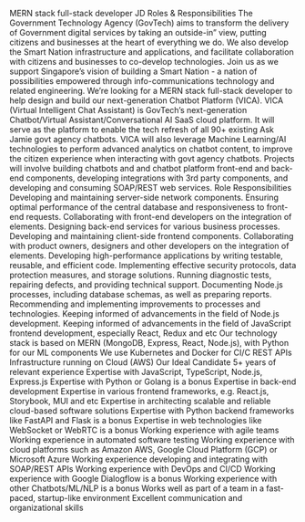 MERN stack full-stack developer JD
Roles & Responsibilities
The Government Technology Agency (GovTech) aims to transform the delivery of Government digital services by taking an outside-in” view, putting citizens and businesses at the heart of everything we do. We also develop the Smart Nation infrastructure and applications, and facilitate collaboration with citizens and businesses to co-develop technologies. Join us as we support Singapore’s vision of building a Smart Nation - a nation of possibilities empowered through info-communications technology and related engineering.
We’re looking for a MERN stack full-stack developer to help design and build our next-generation Chatbot Platform (VICA).
VICA (Virtual Intelligent Chat Assistant) is GovTech’s next-generation Chatbot/Virtual Assistant/Conversational AI SaaS cloud platform. It will serve as the platform to enable the tech refresh of all 90+ existing Ask Jamie govt agency chatbots. VICA will also leverage Machine Learning/AI technologies to perform advanced analytics on chatbot content, to improve the citizen experience when interacting with govt agency chatbots.
Projects will involve building chatbots and and chatbot platform front-end and back-end components, developing integrations with 3rd party components, and developing and consuming SOAP/REST web services.
Role Responsibilities
Developing and maintaining server-side network components.
Ensuring optimal performance of the central database and responsiveness to front-end requests.
Collaborating with front-end developers on the integration of elements.
Designing back-end services for various business processes.
Developing and maintaining client-side frontend components.
Collaborating with product owners, designers and other developers on the integration of elements.
Developing high-performance applications by writing testable, reusable, and efficient code.
Implementing effective security protocols, data protection measures, and storage solutions.
Running diagnostic tests, repairing defects, and providing technical support.
Documenting Node.js processes, including database schemas, as well as preparing reports.
Recommending and implementing improvements to processes and technologies.
Keeping informed of advancements in the field of Node.js development.
Keeping informed of advancements in the field of JavaScript frontend development, especially React, Redux and etc
Our technology stack is based on MERN (MongoDB, Express, React, Node.js), with Python for our ML components
We use Kubernetes and Docker for CI/C
REST APIs
Infrastructure running on Cloud (AWS)
Our Ideal Candidate
5+ years of relevant experience
Expertise with JavaScript, TypeScript, Node.js, Express.js
Expertise with Python or Golang is a bonus
Expertise in back-end development
Expertise in various frontend frameworks, e.g. React.js, Storybook, MUI and etc
Expertise in architecting scalable and reliable cloud-based software solutions
Expertise with Python backend frameworks like FastAPI and Flask is a bonus
Expertise in web technologies like WebSocket or WebRTC is a bonus
Working experience with agile teams
Working experience in automated software testing
Working experience with cloud platforms such as Amazon AWS, Google Cloud Platform (GCP) or Microsoft Azure
Working experience developing and integrating with SOAP/REST APIs
Working experience with DevOps and CI/CD
Working experience with Google Dialogflow is a bonus
Working experience with other Chatbots/ML/NLP is a bonus
Works well as part of a team in a fast-paced, startup-like environment
Excellent communication and organizational skills
